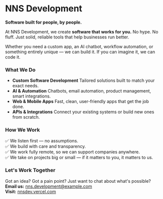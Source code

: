 # NNS Development

**Software built for people, by people.**

At NNS Development, we create **software that works for you.**
No hype. No fluff. Just solid, reliable tools that help businesses run better.

Whether you need a custom app, an AI chatbot, workflow automation, or something entirely unique — we can build it.
If you can imagine it, we can code it.

### What We Do

* **Custom Software Development**
  Tailored solutions built to match your exact needs.
* **AI & Automation**
  Chatbots, email automation, product management, smart integrations.
* **Web & Mobile Apps**
  Fast, clean, user-friendly apps that get the job done.
* **APIs & Integrations**
  Connect your existing systems or build new ones from scratch.

### How We Work

✅ We listen first — no assumptions.  
✅ We build with care and transparency.  
✅ We work fully remote, so we can support companies anywhere.  
✅ We take on projects big or small — if it matters to you, it matters to us.  

### Let's Work Together

Got an idea? Got a pain point? Just want to chat about what's possible?  
**Email us:** [nns.development@example.com](mailto:nns.development@example.com)  
**Visit:** [nnsdev.vercel.com](https://nnsdev.vercel.com)  

